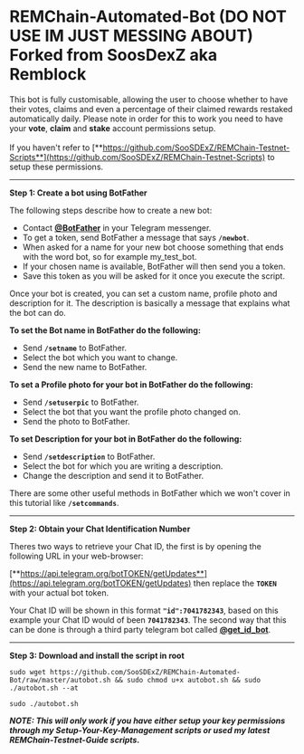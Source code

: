 # REMChain-Automated-Bot (DO NOT USE IM JUST MESSING ABOUT) Forked from SoosDexZ aka Remblock

This bot is fully customisable, allowing the user to choose whether to have their votes, claims and even a percentage of their claimed rewards restaked automatically daily. Please note in order for this to work you need to have your **vote**, **claim** and **stake** account permissions setup.<br>
<br>
If you haven't refer to [**https://github.com/SooSDExZ/REMChain-Testnet-Scripts**](https://github.com/SooSDExZ/REMChain-Testnet-Scripts) to setup these permissions.

***

**Step 1: Create a bot using BotFather**

The following steps describe how to create a new bot:

* Contact [**@BotFather**](https://telegram.me/BotFather) in your Telegram messenger.
* To get a token, send BotFather a message that says **`/newbot`**.
* When asked for a name for your new bot choose something that ends with the word bot, so for example my_test_bot.
* If your chosen name is available, BotFather will then send you a token.
* Save this token as you will be asked for it once you execute the script.

Once your bot is created, you can set a custom name, profile photo and description for it. The description is basically a message that explains what the bot can do.

**To set the Bot name in BotFather do the following:**

* Send **`/setname`** to BotFather.
* Select the bot which you want to change.
* Send the new name to BotFather.

**To set a Profile photo for your bot in BotFather do the following:**

* Send **`/setuserpic`** to BotFather.
* Select the bot that you want the profile photo changed on.
* Send the photo to BotFather.

**To set Description for your bot in BotFather do the following:**

* Send **`/setdescription`** to BotFather.
* Select the bot for which you are writing a description.
* Change the description and send it to BotFather.

There are some other useful methods in BotFather which we won't cover in this tutorial like **`/setcommands`**.

***

**Step 2: Obtain your Chat Identification Number**

Theres two ways to retrieve your Chat ID, the first is by opening the following URL in your web-browser: 

[**https://api.telegram.org/botTOKEN/getUpdates**](https://api.telegram.org/botTOKEN/getUpdates) then replace the **`TOKEN`** with your actual bot token.

Your Chat ID will be shown in this format **`"id":7041782343`**, based on this example your Chat ID would of been **`7041782343`**. The second way that this can be done is through a third party telegram bot called [**@get_id_bot**](https://telegram.me/get_id_bot).

***

**Step 3: Download and install the script in root**
<br>

```
sudo wget https://github.com/SooSDExZ/REMChain-Automated-Bot/raw/master/autobot.sh && sudo chmod u+x autobot.sh && sudo ./autobot.sh --at
```
```
sudo ./autobot.sh
```
**_NOTE: This will only work if you have either setup your key permissions through my Setup-Your-Key-Management scripts or used my latest REMChain-Testnet-Guide scripts._**
